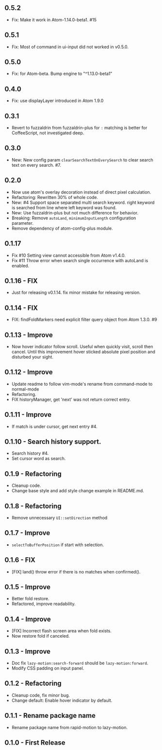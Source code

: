 ## 0.5.2
- Fix: Make it work in Atom-1.14.0-beta1. #15

## 0.5.1
- Fix: Most of command in ui-input did not worked in v0.5.0.

## 0.5.0
- Fix: for Atom-beta. Bump engine to "^1.13.0-beta1"

## 0.4.0
- Fix: use displayLayer introduced in Atom 1.9.0

## 0.3.1
- Revert to fuzzaldrin from fuzzaldrin-plus for `:` matching is better for CoffeeScript, not investigated deep.

## 0.3.0
- New: New config param `clearSearchTextOnEverySearch` to clear search text on every search. #7.

## 0.2.0
- Now use atom's overlay decoration instead of direct pixel calculation.
- Refactoring: Rewritten 30% of whole code.
- New: #4 Support space separated multi search keyword. right keyword is searched from line where left keyword was found.
- New: Use fuzzaldrin-plus but not much difference for behavior.
- Breaking: Remove `autoLand`, `minimumInputLength` configuration parameter.
- Remove dependency of atom-config-plus module.

## 0.1.17
- Fix #10 Setting view cannot accessible from Atom v1.4.0.
- Fix #11 Throw error when search single occurrence with autoLand is enabled.

## 0.1.16 - FIX
- Just for releasing v0.1.14. fix minor mistake for releasing version.

## 0.1.14 - FIX
- FIX: findFoldMarkers need explicit filter query object from Atom 1.3.0. #9

## 0.1.13 - Improve
- Now hover indicator follow scroll. Useful when quickly visit, scroll then cancel.
  Until this improvement hover sticked absolute pixel position and disturbed your sight.

## 0.1.12 - Improve
- Update readme to follow vim-mode's rename from command-mode to normal-mode
- Refactoring.
- FIX historyManager, get 'next' was not return correct entry.

## 0.1.11 - Improve
- If match is under cursor, get next entry #4.

## 0.1.10 - Search history support.
- Search history #4.
- Set cursor word as search.

## 0.1.9 - Refactoring
- Cleanup code.
- Change base style and add style change example in README.md.

## 0.1.8 - Refactoring
- Remove unnecessary `UI::setDirection` method

## 0.1.7 - Improve
- `selectToBufferPosition` if start with selection.

## 0.1.6 - FIX
- [FIX] land() throw error if there is no matches when confirmed().

## 0.1.5 - Improve
- Better fold restore.
- Refactored, improve readability.

## 0.1.4 - Improve
- [FIX] Incorrect flash screen area when fold exists.
- Now restore fold if canceled.

## 0.1.3 - Improve
- Doc fix `lazy-motion:search-forward` should be `lazy-motion:forward`.
- Modify CSS padding on input panel.

## 0.1.2 - Refactoring
- Cleanup code, fix minor bug.
- Change default: Enable hover indicator by default.

## 0.1.1 - Rename package name
- Rename package name from rapid-motion to lazy-motion.

## 0.1.0 - First Release
